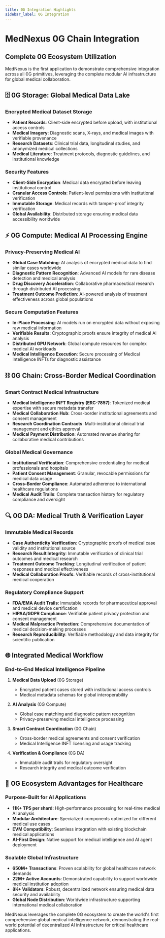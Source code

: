 ```yaml
---
title: 0G Integration Highlights
sidebar_label: 0G Integration
---
```


# MedNexus 0G Chain Integration

## Complete 0G Ecosystem Utilization

MedNexus is the first application to demonstrate comprehensive integration across all 0G primitives, leveraging the complete modular AI infrastructure for global medical collaboration.

## 🗄️ **0G Storage: Global Medical Data Lake**

### **Encrypted Medical Dataset Storage**

- **Patient Records**: Client-side encrypted before upload, with institutional access controls
- **Medical Imagery**: Diagnostic scans, X-rays, and medical images with verifiable provenance
- **Research Datasets**: Clinical trial data, longitudinal studies, and anonymized medical collections
- **Medical Literature**: Treatment protocols, diagnostic guidelines, and institutional knowledge

### **Security Features**

- **Client-Side Encryption**: Medical data encrypted before leaving institutional control
- **Granular Access Controls**: Patient-level permissions with institutional verification
- **Immutable Storage**: Medical records with tamper-proof integrity verification
- **Global Availability**: Distributed storage ensuring medical data accessibility worldwide

## ⚡ **0G Compute: Medical AI Processing Engine**

### **Privacy-Preserving Medical AI**

- **Global Case Matching**: AI analysis of encrypted medical data to find similar cases worldwide
- **Diagnostic Pattern Recognition**: Advanced AI models for rare disease detection and medical analysis
- **Drug Discovery Acceleration**: Collaborative pharmaceutical research through distributed AI processing
- **Treatment Outcome Prediction**: AI-powered analysis of treatment effectiveness across global populations

### **Secure Computation Features**

- **In-Place Processing**: AI models run on encrypted data without exposing raw medical information
- **Verifiable Results**: Cryptographic proofs ensure integrity of medical AI analysis
- **Distributed GPU Network**: Global compute resources for complex medical AI workloads
- **Medical Intelligence Execution**: Secure processing of Medical Intelligence INFTs for diagnostic assistance

## ⛓️ **0G Chain: Cross-Border Medical Coordination**

### **Smart Contract Medical Infrastructure**

- **Medical Intelligence INFT Registry (ERC-7857)**: Tokenized medical expertise with secure metadata transfer
- **Medical Collaboration Hub**: Cross-border institutional agreements and consent management
- **Research Coordination Contracts**: Multi-institutional clinical trial management and ethics approval
- **Medical Payment Distribution**: Automated revenue sharing for collaborative medical contributions

### **Global Medical Governance**

- **Institutional Verification**: Comprehensive credentialing for medical professionals and hospitals
- **Patient Consent Management**: Granular, revocable permissions for medical data usage
- **Cross-Border Compliance**: Automated adherence to international healthcare regulations
- **Medical Audit Trails**: Complete transaction history for regulatory compliance and oversight

## 🔍 **0G DA: Medical Truth & Verification Layer**

### **Immutable Medical Records**

- **Case Authenticity Verification**: Cryptographic proofs of medical case validity and institutional source
- **Research Result Integrity**: Immutable verification of clinical trial outcomes and medical research
- **Treatment Outcome Tracking**: Longitudinal verification of patient responses and medical effectiveness
- **Medical Collaboration Proofs**: Verifiable records of cross-institutional medical cooperation

### **Regulatory Compliance Support**

- **FDA/EMA Audit Trails**: Immutable records for pharmaceutical approval and medical device certification
- **HIPAA/GDPR Compliance**: Verifiable patient privacy protection and consent management
- **Medical Malpractice Protection**: Comprehensive documentation of medical decision-making processes
- **Research Reproducibility**: Verifiable methodology and data integrity for scientific publication

## 🌐 **Integrated Medical Workflow**

### **End-to-End Medical Intelligence Pipeline**

1. **Medical Data Upload** (0G Storage)

   - Encrypted patient cases stored with institutional access controls
   - Medical metadata schemas for global interoperability

2. **AI Analysis** (0G Compute)

   - Global case matching and diagnostic pattern recognition
   - Privacy-preserving medical intelligence processing

3. **Smart Contract Coordination** (0G Chain)

   - Cross-border medical agreements and consent verification
   - Medical Intelligence INFT licensing and usage tracking

4. **Verification & Compliance** (0G DA)
   - Immutable audit trails for regulatory oversight
   - Research integrity and medical outcome verification

## 🚀 **0G Ecosystem Advantages for Healthcare**

### **Purpose-Built for AI Applications**

- **11K+ TPS per shard**: High-performance processing for real-time medical AI analysis
- **Modular Architecture**: Specialized components optimized for different medical use cases
- **EVM Compatibility**: Seamless integration with existing blockchain medical applications
- **AI-First Design**: Native support for medical intelligence and AI agent deployment

### **Scalable Global Infrastructure**

- **650M+ Transactions**: Proven scalability for global healthcare network demands
- **22M+ Active Accounts**: Demonstrated capability to support worldwide medical institution adoption
- **8K+ Validators**: Robust, decentralized network ensuring medical data security and availability
- **Global Node Distribution**: Worldwide infrastructure supporting international medical collaboration

MedNexus leverages the complete 0G ecosystem to create the world's first comprehensive global medical intelligence network, demonstrating the real-world potential of decentralized AI infrastructure for critical healthcare applications.
